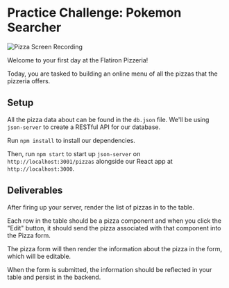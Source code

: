 # Practice Challenge: Pokemon Searcher

![Pizza Screen Recording](https://curriculum-content.s3.amazonaws.com/react/pizza.gif)

Welcome to your first day at the Flatiron Pizzeria!

Today, you are tasked to building an online menu of all the pizzas that the pizzeria offers.

## Setup

All the pizza data about can be found in the `db.json` file. We'll
be using `json-server` to create a RESTful API for our database.

Run `npm install` to install our dependencies.

Then, run `npm start` to start up `json-server` on `http://localhost:3001/pizzas`
alongside our React app at `http://localhost:3000`.

## Deliverables

After firing up your server, render the list of pizzas in to the table.

Each row in the table should be a pizza component and when you click the "Edit" button, it should send the pizza associated with that component into the Pizza form.

The pizza form will then render the information about the pizza in the form, which will be editable.

When the form is submitted, the information should be reflected in your table and persist in the backend.
